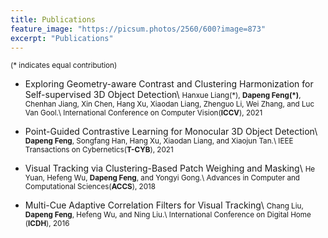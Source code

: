 ```yaml
---
title: Publications
feature_image: "https://picsum.photos/2560/600?image=873"
excerpt: "Publications"
---
```


<small>(\* indicates equal contribution)</small>

- Exploring Geometry-aware Contrast and Clustering Harmonization for Self-supervised 3D Object Detection\\
<small>Hanxue Liang(\*), <b>Dapeng Feng(\*)</b>, Chenhan Jiang, Xin Chen, Hang Xu, Xiaodan Liang, Zhenguo Li, Wei Zhang, and Luc Van Gool.\\
International Conference on Computer Vision(<b>ICCV</b>), 2021</small>

- Point-Guided Contrastive Learning for Monocular 3D Object Detection\\
<small><b>Dapeng Feng</b>, Songfang Han, Hang Xu, Xiaodan Liang, and Xiaojun Tan.\\
IEEE Transactions on Cybernetics(<b>T-CYB</b>), 2021</small>

- Visual Tracking via Clustering-Based Patch Weighing and Masking\\
<small>He Yuan, Hefeng Wu, <b>Dapeng Feng</b>, and Yongyi Gong.\\
Advances in Computer and Computational Sciences(<b>ACCS</b>), 2018</small>

- Multi-Cue Adaptive Correlation Filters for Visual Tracking\\
<small>Chang Liu, <b>Dapeng Feng</b>, Hefeng Wu, and Ning Liu.\\
International Conference on Digital Home (<b>ICDH</b>), 2016</small>

